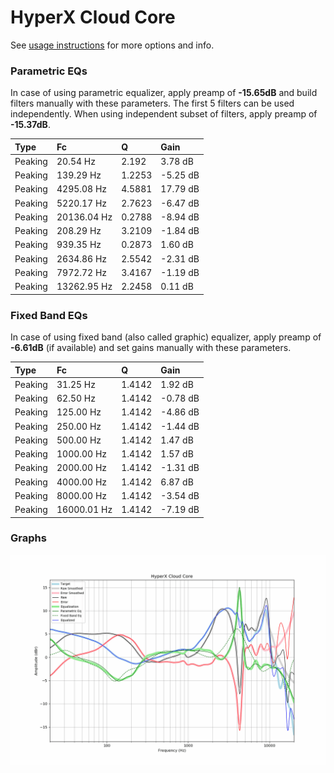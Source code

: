 # HyperX Cloud Core
See [usage instructions](https://github.com/jaakkopasanen/AutoEq#usage) for more options and info.

### Parametric EQs
In case of using parametric equalizer, apply preamp of **-15.65dB** and build filters manually
with these parameters. The first 5 filters can be used independently.
When using independent subset of filters, apply preamp of **-15.37dB**.

| Type    | Fc          |      Q | Gain     |
|:--------|:------------|:-------|:---------|
| Peaking | 20.54 Hz    | 2.192  | 3.78 dB  |
| Peaking | 139.29 Hz   | 1.2253 | -5.25 dB |
| Peaking | 4295.08 Hz  | 4.5881 | 17.79 dB |
| Peaking | 5220.17 Hz  | 2.7623 | -6.47 dB |
| Peaking | 20136.04 Hz | 0.2788 | -8.94 dB |
| Peaking | 208.29 Hz   | 3.2109 | -1.84 dB |
| Peaking | 939.35 Hz   | 0.2873 | 1.60 dB  |
| Peaking | 2634.86 Hz  | 2.5542 | -2.31 dB |
| Peaking | 7972.72 Hz  | 3.4167 | -1.19 dB |
| Peaking | 13262.95 Hz | 2.2458 | 0.11 dB  |

### Fixed Band EQs
In case of using fixed band (also called graphic) equalizer, apply preamp of **-6.61dB**
(if available) and set gains manually with these parameters.

| Type    | Fc          |      Q | Gain     |
|:--------|:------------|:-------|:---------|
| Peaking | 31.25 Hz    | 1.4142 | 1.92 dB  |
| Peaking | 62.50 Hz    | 1.4142 | -0.78 dB |
| Peaking | 125.00 Hz   | 1.4142 | -4.86 dB |
| Peaking | 250.00 Hz   | 1.4142 | -1.44 dB |
| Peaking | 500.00 Hz   | 1.4142 | 1.47 dB  |
| Peaking | 1000.00 Hz  | 1.4142 | 1.57 dB  |
| Peaking | 2000.00 Hz  | 1.4142 | -1.31 dB |
| Peaking | 4000.00 Hz  | 1.4142 | 6.87 dB  |
| Peaking | 8000.00 Hz  | 1.4142 | -3.54 dB |
| Peaking | 16000.01 Hz | 1.4142 | -7.19 dB |

### Graphs
![](./HyperX%20Cloud%20Core.png)